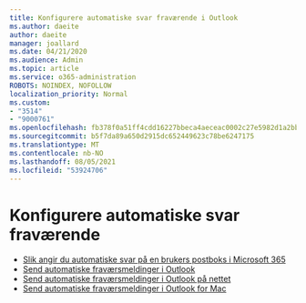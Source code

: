 ```yaml
---
title: Konfigurere automatiske svar fraværende i Outlook
ms.author: daeite
author: daeite
manager: joallard
ms.date: 04/21/2020
ms.audience: Admin
ms.topic: article
ms.service: o365-administration
ROBOTS: NOINDEX, NOFOLLOW
localization_priority: Normal
ms.custom:
- "3514"
- "9000761"
ms.openlocfilehash: fb378f0a51ff4cdd16227bbeca4aeceac0002c27e5982d1a2bb25579dc2cd21b
ms.sourcegitcommit: b5f7da89a650d2915dc652449623c78be6247175
ms.translationtype: MT
ms.contentlocale: nb-NO
ms.lasthandoff: 08/05/2021
ms.locfileid: "53924706"
---
```

# <a name="set-up-out-of-office-automatic-replies"></a>Konfigurere automatiske svar fraværende

- [Slik angir du automatiske svar på en brukers postboks i Microsoft 365](https://docs.microsoft.com/exchange/troubleshoot/configure-mailboxes/set-automatic-replies)
- [Send automatiske fraværsmeldinger i Outlook](https://support.office.com/article/9742f476-5348-4f9f-997f-5e208513bd67)
- [Send automatiske fraværsmeldinger i Outlook på nettet](https://support.office.com/article/0c193ab0-b9e1-4058-84be-a5b014242290)
- [Send automatiske fraværsmeldinger i Outlook for Mac](https://support.office.com/article/4e07ab75-beda-4f9e-bcdc-44471ebacdee)